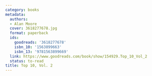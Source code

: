 ```yaml
---
category: books
metadata:
  authors:
  - Alan Moore
  cover: 3618277678.jpg
  format: paperback
  ids:
    goodreads: '3618277678'
    isbn_10: '1563899663'
    isbn_13: '9781563899669'
  link: https://www.goodreads.com/book/show/154929.Top_10_Vol_2
  status: to-read
title: Top 10, Vol. 2
---
```

